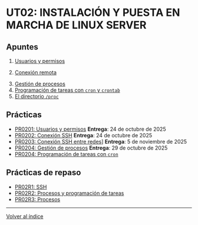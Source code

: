 # UT02: INSTALACIÓN Y PUESTA EN MARCHA DE LINUX SERVER

## Apuntes

1. [Usuarios y permisos](./apuntes/1_usuarios_permisos.md)
<!-- 2. [Redes Linux](./apuntes/2_redes_linux.md) -->
2. [Conexión remota](./apuntes/3_conexion_remota.md)
<!-- 4. [Almacenamiento y discos](./apuntes/4_almacenamiento_discos.md) (**REPASO**) -->
3. [Gestión de procesos](./apuntes/5_procesos.md)
4. [Programación de tareas con `cron` y `crontab`](./apuntes/6_cron.md)
5. [El directorio `/proc`](./apuntes/7_directorio_proc.md)


## Prácticas

- [PR0201: Usuarios y permisos](./practicas/pr0201_usuarios_permisos.md) **Entrega**: 24 de octubre de 2025
- [PR0202: Conexión SSH](./practicas/pr0202_ssh.md) **Entrega**: 24 de octubre de 2025
- [PR0203: Conexión SSH entre redes](./practicas/PR02R1_ssh.md)] **Entrega**: 5 de noviembre de 2025
- [PR0204: Gestión de procesos](./practicas/PR0204_procesos.md) **Entrega**: 29 de octubre de 2025
- [PR0204: Programación de tareas con `cron`](./practicas/pr0204_cron.md)

## Prácticas de repaso

- [PR02R1: SSH](./practicas/pr0203_ssh_varios_usuarios.md)
- [PR02R2: Procesos y programación de tareas](./practicas/PR02R2_cron.md)
- [PR02R3: Procesos](./practicas/PR02R3_procesos.md)


--- 

[Volver al índice](../index.md)